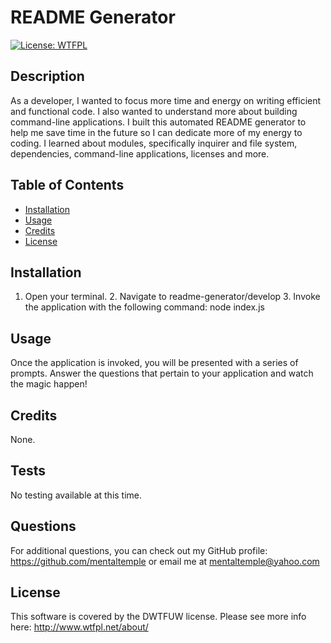 # README Generator
  
  [![License: WTFPL](https://img.shields.io/badge/License-WTFPL-brightgreen.svg)](http://www.wtfpl.net/about/)

  ## Description

  As a developer, I wanted to focus more time and energy on writing efficient and functional code. I also wanted to understand more about building command-line applications. I built this automated README generator to help me save time in the future so I can dedicate more of my energy to coding. I learned about modules, specifically inquirer and file system, dependencies, command-line applications, licenses and more.

  ## Table of Contents

  - [Installation](#installation)
  - [Usage](#usage)
  - [Credits](#credits)
  - [License](#license)

  ## Installation

  1. Open your terminal. 2. Navigate to readme-generator/develop 3. Invoke the application with the following command: node index.js

  ## Usage

  Once the application is invoked, you will be presented with a series of prompts. Answer the questions that pertain to your application and watch the magic happen!

  ## Credits

  None.

  ## Tests

  No testing available at this time.

  ## Questions

  For additional questions, you can check out my GitHub profile: https://github.com/mentaltemple or email me at mentaltemple@yahoo.com 

  ## License
  This software is covered by the DWTFUW license. Please see more info here: http://www.wtfpl.net/about/
